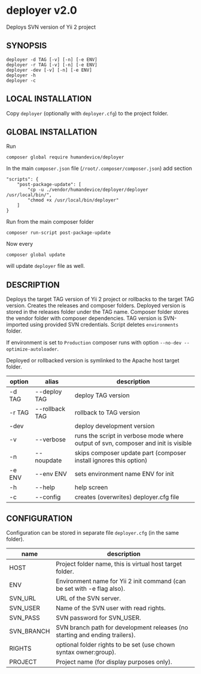 # deployer v2.0

Deploys SVN version of Yii 2 project

## SYNOPSIS

    deployer -d TAG [-v] [-n] [-e ENV]
    deployer -r TAG [-v] [-n] [-e ENV]
    deployer -dev [-v] [-n] [-e ENV]
    deployer -h
    deployer -c
    
## LOCAL INSTALLATION

Copy `deployer` (optionally with `deployer.cfg`) to the project folder.

## GLOBAL INSTALLATION

Run

    composer global require humandevice/deployer
    
In the main `composer.json` file (`/root/.composer/composer.json`) add section

    "scripts": {
        "post-package-update": [
            "cp -u ./vendor/humandevice/deployer/deployer /usr/local/bin/",
            "chmod +x /usr/local/bin/deployer"
        ]
    }

Run from the main composer folder

    composer run-script post-package-update
    
Now every

    composer global update
   
will update `deployer` file as well.

## DESCRIPTION

Deploys the target TAG version of Yii 2 project or rollbacks to the target TAG version. 
Creates the releases and composer folders. Deployed version is stored in the releases
folder under the TAG name. Composer folder stores the vendor folder with composer
dependencies. TAG version is SVN-imported using provided SVN credentials.
Script deletes `environments` folder.

If environment is set to `Production` composer runs with option `--no-dev --optimize-autoloader`.

Deployed or rollbacked version is symlinked to the Apache host target folder.

| option | alias          | description
|--------|----------------|-----------------------------------------------------------------------------------
| -d TAG | --deploy TAG   | deploy TAG version
| -r TAG | --rollback TAG | rollback to TAG version
| -dev   |                | deploy development version
| -v     | --verbose      | runs the script in verbose mode where output of svn, composer and init is visible
| -n     | --noupdate     | skips composer update part (composer install ignores this option)
| -e ENV | --env ENV      | sets environment name ENV for init
| -h     | --help         | help screen
| -c     | --config       | creates (overwrites) deployer.cfg file

## CONFIGURATION

Configuration can be stored in separate file `deployer.cfg` (in the same folder).

| name       | description
|------------|----------------------------------------------------------------------------
| HOST       | Project folder name, this is virtual host target folder.
| ENV        | Environment name for Yii 2 init command (can be set with -e flag also).
| SVN_URL    | URL of the SVN server.
| SVN_USER   | Name of the SVN user with read rights.
| SVN_PASS   | SVN password for SVN_USER.
| SVN_BRANCH | SVN branch path for development releases (no starting and ending trailers).
| RIGHTS     | optional folder rights to be set (use chown syntax owner:group).
| PROJECT    | Project name (for display purposes only).

